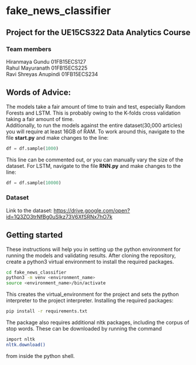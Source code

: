 # fake_news_classifier
## Project for the UE15CS322 Data Analytics Course
### Team members
Hiranmaya Gundu 01FB15ECS127  
Rahul Mayuranath 01FB15ECS225  
Ravi Shreyas Anupindi 01FB15ECS234  

## Words of Advice:
The models take a fair amount of time to train and test, especially Random Forests and LSTM. This is probably owing to the K-folds cross validation taking a fair amount of time.  
Additionally, to run the models against the entire dataset(30,000 articles) you will require at least 16GB of RAM. To work around this,
navigate to the file **start.py** and make changes to the line:
```python
df = df.sample(1000)
```
This line can be commented out, or you can manually vary the size of the dataset.
For LSTM, navigate to the file **RNN.py** and make changes to the line:
```python
df = df.sample(10000)
```

### Dataset
Link to the dataset: https://drive.google.com/open?id=1Q3ZO3trNfBg0uSlkz73V6XfSRNx7hO7k  

## Getting started
These instructions will help you in setting up the python environment for running the models and validating results.
After cloning the repository, create a python3 virtual environment to install the required packages.  
```bash
cd fake_news_classifier
python3 -m venv <environment_name>  
source <environment_name>/bin/activate
``` 
This creates the virtual_environment for the project and sets the python interpreter to the project interpreter.
Installing the required packages:
```bash
pip install -r requirements.txt
```
The package also requires additional nltk packages, including the corpus of stop words. These can be downloaded by running the command
```bash
import nltk
nltk.download()
```
from inside the python shell.
